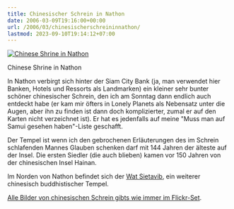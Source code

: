 ```yaml
---
title: Chinesischer Schrein in Nathon
date: 2006-03-09T19:16:00+00:00
url: /2006/03/chinesischerschreininnathon/
lastmod: 2023-09-10T19:14:12+07:00
---
```

<div class="flickr">
  <a href="http://www.flickr.com/photos/schreibblogade/110280107/" title="Chinese Shrine in Nathon"><img src="//static.flickr.com/44/110280107_1046efaa98.jpg" alt="Chinese Shrine in Nathon" /></a></p>

  <p>
    Chinese Shrine in Nathon
  </p>
</div>

In Nathon verbirgt sich hinter der Siam City Bank (ja, man verwendet hier Banken, Hotels und Ressorts als Landmarken) ein kleiner sehr bunter schöner chinesischer Schrein, den ich am Sonntag dann endlich auch entdeckt habe (er kam mir öfters in Lonely Planets als Nebensatz unter die Augen, aber ihn zu finden ist dann doch komplizierter, zumal er auf den Karten nicht verzeichnet ist). Er hat es jedenfalls auf meine "Muss man auf Samui gesehen haben"-Liste geschafft.

Der Tempel ist wenn ich den gebrochenen Erläuterungen des im Schrein schlafenden Mannes Glauben schenken darf mit 144 Jahren der älteste auf der Insel. Die ersten Siedler (die auch blieben) kamen vor 150 Jahren von der chinesischen Insel Hainan.

Im Norden von Nathon befindet sich der [Wat Sietavib][1], ein weiterer chinesisch buddhistischer Tempel.

[Alle Bilder von chinesischen Schrein gibts wie immer im Flickr-Set][2].

<div class="flickrbadge clearfix">
</div>

 [1]: http://flickr.com/photos/schreibblogade/sets/72057594059904367/
 [2]: http://www.flickr.com/photos/schreibblogade/sets/72057594078726683/
